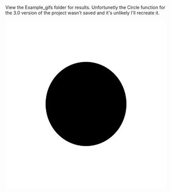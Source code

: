 View the Example_gifs folder for results. Unfortunetly the Circle function for the 3.0 version of the project wasn't saved and it's unlikely I'll recreate it.

![](Example_gifs/Big_Bang_3.0_Example.gif)
